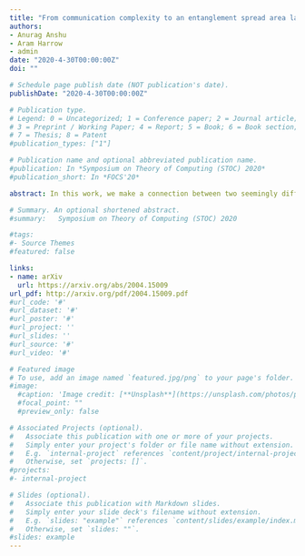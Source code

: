 ```yaml
---
title: "From communication complexity to an entanglement spread area law in the ground state of gapped local Hamiltonians"
authors:
- Anurag Anshu
- Aram Harrow
- admin
date: "2020-4-30T00:00:00Z"
doi: ""

# Schedule page publish date (NOT publication's date).
publishDate: "2020-4-30T00:00:00Z"

# Publication type.
# Legend: 0 = Uncategorized; 1 = Conference paper; 2 = Journal article;
# 3 = Preprint / Working Paper; 4 = Report; 5 = Book; 6 = Book section;
# 7 = Thesis; 8 = Patent
#publication_types: ["1"]

# Publication name and optional abbreviated publication name.
#publication: In *Symposium on Theory of Computing (STOC) 2020*
#publication_short: In *FOCS'20*

abstract: In this work, we make a connection between two seemingly different problems. The first problem involves characterizing the properties of entanglement in the ground state of gapped local Hamiltonians, which is a central topic in quantum many-body physics. The second problem is on the communication complexity of testing bipartite states with EPR assistance, a well-known question in quantum information theory. We construct a communication protocol for testing (or measuring) the ground state and use its communication complexity to reveal a new structural property for the ground state entanglement. This property, known as the entanglement spread, roughly measures the log of the ratio between the largest and the smallest Schmidt coefficients across a cut in the ground state. Our main result shows that gapped ground states possess limited entanglement spread across any cut, exhibiting an ''area law'' behavior. Our result quite generally applies to any interaction graph with an improved bound for the special case of lattices. This entanglement spread area law includes interaction graphs constructed in [Aharonov et al., FOCS'14] that violate a generalized area law for the entanglement entropy. Our construction also provides evidence for a conjecture in physics by Li and Haldane on the entanglement spectrum of lattice Hamiltonians [Li and Haldane, PRL'08]. On the technical side, we use recent advances in Hamiltonian simulation algorithms along with quantum phase estimation to give a new construction for an approximate ground space projector (AGSP) over arbitrary interaction graphs. 

# Summary. An optional shortened abstract.
#summary:   Symposium on Theory of Computing (STOC) 2020

#tags:
#- Source Themes
#featured: false

links:
- name: arXiv 
  url: https://arxiv.org/abs/2004.15009
url_pdf: http://arxiv.org/pdf/2004.15009.pdf
#url_code: '#'
#url_dataset: '#'
#url_poster: '#'
#url_project: ''
#url_slides: ''
#url_source: '#'
#url_video: '#'

# Featured image
# To use, add an image named `featured.jpg/png` to your page's folder. 
#image:
  #caption: 'Image credit: [**Unsplash**](https://unsplash.com/photos/pLCdAaMFLTE)'
  #focal_point: ""
  #preview_only: false

# Associated Projects (optional).
#   Associate this publication with one or more of your projects.
#   Simply enter your project's folder or file name without extension.
#   E.g. `internal-project` references `content/project/internal-project/index.md`.
#   Otherwise, set `projects: []`.
#projects:
#- internal-project

# Slides (optional).
#   Associate this publication with Markdown slides.
#   Simply enter your slide deck's filename without extension.
#   E.g. `slides: "example"` references `content/slides/example/index.md`.
#   Otherwise, set `slides: ""`.
#slides: example
---
```





